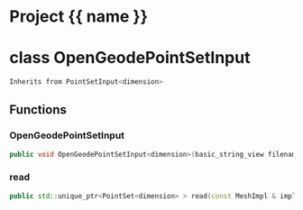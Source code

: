 <script setup>
import {useRoute} from 'vitepress'
const {path} = useRoute()
const tokens = path.split('/')
const words = tokens[2].split('-');
for (let i = 0; i < words.length; i++) {
    words[i] = words[i].charAt(0).toUpperCase() + words[i].slice(1);
    words[i] = words[i].replace('geode', 'Geode')
}
const name = words.join('-');
</script>
# Project {{ name }}

# class OpenGeodePointSetInput


```cpp
Inherits from PointSetInput<dimension>
```



## Functions

### OpenGeodePointSetInput

```cpp
public void OpenGeodePointSetInput<dimension>(basic_string_view filename)
```


### read

```cpp
public std::unique_ptr<PointSet<dimension> > read(const MeshImpl & impl)
```




